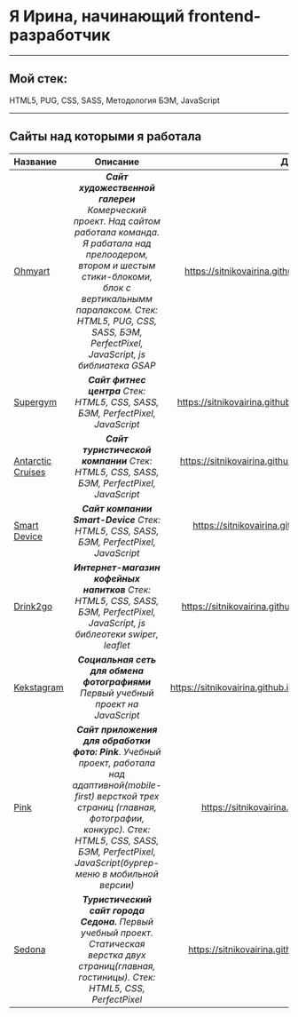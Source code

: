 # Я Ирина, начинающий frontend-разработчик
***
## Мой стек:
HTML5,
PUG,
CSS,
SASS,
Методология БЭМ,
JavaScript

***

## Сайты над которыми я работала
Название | Описание | Демонстрация 
:--------|:--------:|-------------:
[Ohmyart](https://github.com/SitnikovaIrina/ohmyart)| ___Сайт художественной галереи___ _Комерческий проект. Над сайтом работала команда. Я рабатала над прелоодером, втором и шестым стики-блокоми, блок с вертикальнымм паралаксом. Стек: HTML5, PUG, CSS, SASS, БЭМ, PerfectPixel, JavaScript, js библиатека GSAP_|https://sitnikovairina.github.io/ohmyart/
[Supergym](https://github.com/SitnikovaIrina/supergym)| ___Сайт фитнес центра___ _Стек: HTML5, CSS, SASS, БЭМ, PerfectPixel, JavaScript_ | https://sitnikovairina.github.io/supergym/
[Antarctic Cruises](https://github.com/SitnikovaIrina/antarctic-cruises)| ___Сайт туристической компании___ _Стек: HTML5, CSS, SASS, БЭМ, PerfectPixel, JavaScript_ |https://sitnikovairina.github.io/antarctic-cruises/
[Smart Device](https://github.com/SitnikovaIrina/smart-device)| ___Сайт компании Smart-Device___ _Стек: HTML5, CSS, SASS, БЭМ, PerfectPixel, JavaScript_ |https://sitnikovairina.github.io/smart-device/
[Drink2go](https://github.com/SitnikovaIrina/drink2go)| ___Интернет-магазин кофейных напитков___ _Стек: HTML5, CSS, SASS, БЭМ, PerfectPixel, JavaScript, js библеотеки swiper, leaflet_  |https://sitnikovairina.github.io/drink2go/
[Kekstagram](https://github.com/SitnikovaIrina/kekstagram)| ___Социальная сеть для обмена фотографиями___ _Первый учебный проект на JavaScript_ | https://sitnikovairina.github.io/kekstagram/
[Pink](https://github.com/SitnikovaIrina/pink) | ___Сайт приложения для обработки фото: Pink___. _Учебный проект, работала над адаптивной(mobile-first) версткой трех страниц (главная, фотографии, конкурс). Стек: HTML5, CSS, SASS, БЭМ, PerfectPixel, JavaScript(бургер-меню в мобильной версии)_| https://sitnikovairina.github.io/pink/ 
[Sedona](https://github.com/SitnikovaIrina/sedona) | ___Туристический сайт города Седона.___ _Первый учебный проект. Статическая верстка двух страниц(главная, гостиницы). Стек: HTML5, CSS, PerfectPixel_ | https://sitnikovairina.github.io/sedona/
